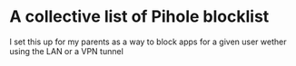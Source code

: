 # A collective list of Pihole blocklist

I set this up for my parents as a way to block apps for a given user wether using the LAN or a VPN tunnel
